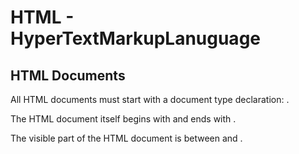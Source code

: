 # HTML - HyperTextMarkupLanuguage

## HTML Documents

All HTML documents must start with a document type declaration: <!DOCTYPE html>.

The HTML document itself begins with <html> and ends with </html>.

The visible part of the HTML document is between <body> and </body>.